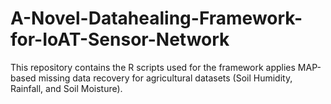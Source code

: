 # A-Novel-Datahealing-Framework-for-IoAT-Sensor-Network
This repository contains the R scripts used for the framework applies MAP-based missing data recovery for agricultural datasets (Soil Humidity, Rainfall, and Soil Moisture).
